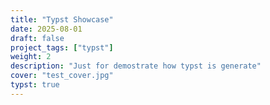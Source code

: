 ```yaml
---
title: "Typst Showcase"
date: 2025-08-01
draft: false
project_tags: ["typst"]
weight: 2
description: "Just for demostrate how typst is generate"
cover: "test_cover.jpg"
typst: true
---
```

